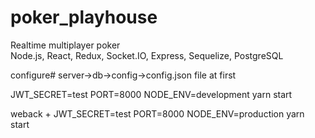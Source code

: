 # poker_playhouse
Realtime multiplayer poker  
Node.js, React, Redux, Socket.IO, Express, Sequelize, PostgreSQL

configure# 
server->db->config->config.json file at first

JWT_SECRET=test PORT=8000 NODE_ENV=development yarn start


weback +
JWT_SECRET=test PORT=8000 NODE_ENV=production yarn start
